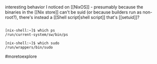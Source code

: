 interesting behavior I noticed on [[NixOS]] - presumably because the binaries in the [[Nix store]] can't be suid (or because builders run as non-root?), there's instead a [[Shell script|shell script]] that's [[setuid]]?

```

[nix-shell:~]$ which ps
/run/current-system/sw/bin/ps

[nix-shell:~]$ which sudo
/run/wrappers/bin/sudo
```

#moretoexplore